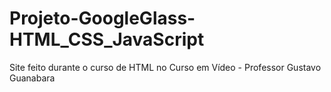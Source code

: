 # Projeto-GoogleGlass-HTML_CSS_JavaScript
 Site feito durante o curso de HTML no Curso em Vídeo - Professor Gustavo Guanabara
